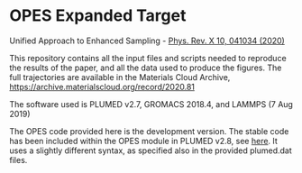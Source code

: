 # OPES Expanded Target
Unified Approach to Enhanced Sampling - [Phys. Rev. X 10, 041034 (2020)](https://journals.aps.org/prx/abstract/10.1103/PhysRevX.10.041034)

This repository contains all the input files and scripts needed to reproduce the results of the paper, and all the data used to produce the figures.
The full trajectories are available in the Materials Cloud Archive, https://archive.materialscloud.org/record/2020.81

The software used is PLUMED v2.7, GROMACS 2018.4, and LAMMPS (7 Aug 2019)

The OPES code provided here is the development version.
The stable code has been included within the OPES module in PLUMED v2.8, see [here](https://www.plumed.org/doc-master/user-doc/html/_o_p_e_s__e_x_p_a_n_d_e_d.htmlhttps://www.plumed.org/doc-master/user-doc/html/_o_p_e_s__e_x_p_a_n_d_e_d.html).
It uses a slightly different syntax, as specified also in the provided plumed.dat files.

